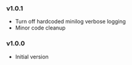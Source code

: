 ### v1.0.1
- Turn off hardcoded minilog verbose logging
- Minor code cleanup

### v1.0.0

- Initial version
